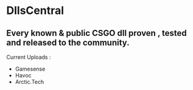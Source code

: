 # DllsCentral
## Every known &amp; public CSGO dll proven , tested and released to the community.

Current Uploads : 
- Gamesense
- Havoc
- Arctic.Tech
